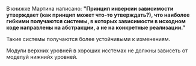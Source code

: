 В книжке Мартина написано: **"Принцип инверсии зависимости утверждает (как принцип может что-то утверждать?), что
наиболее гибкими получаются системы, в которых зависимости в исходном коде направлены на абстракции, а не на конкретные
реализации."**

Такие системы получаются более устойчивыми к изменениям.

Модули верхних уровней в хороших исстемах не должны зависеть от моделуй нижнийх уровней.
